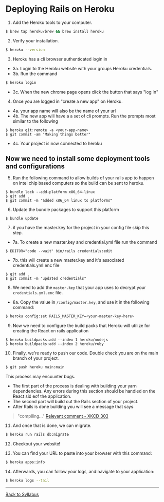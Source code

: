 # Deploying Rails on Heroku

1. Add the Heroku tools to your computer.
```bash
$ brew tap heroku/brew && brew install heroku
```

2. Verify your installation.
```bash
$ heroku --version
```

3. Heroku has a cli browser authenticated login in   
  - 3a. Login to the Heroku website with your groups Heroku credentials.  
  - 3b. Run the command 
```bash
$ heroku login 
```
  - 3c. When the new chrome page opens click the button that says "log in"

4. Once you are logged in "create a new app" on Heroku. 
  - 4a. your app name will also be the name of your url
  - 4b. The new app will have a a set of cli prompts. Run the prompts most similar to the following  
```
$ heroku git:remote -a <your-app-name>
$ git commit -am "Making things better"
```
  - 4c. Your project is now connected to heroku 

## Now we need to install some deployment tools and configurations

5.  Run the following command to allow builds of your rails app to happen on intel chip based computers so the build can be sent to heroku. 
```
$ bundle lock --add-platform x86_64-linux
$ git add .
$ git commit -m "added x86_64 linux to platforms" 
```

6. Update the bundle packages to support this platform
```
$ bundle update
```

7. if you have the master.key for the project in your config file skip this step.
  - 7a. To create a new master.key and credential.yml file run the command
```
$ EDITOR="code --wait" bin/rails credentials:edit
```
  - 7b. this will create a new master.key and it's associated credentials.yml.enc file

```
$ git add .
$ git commit -m "updated credentials"
```


8. We need to add the `master.key` that your app uses to decrypt your `credentials.yml.enc` file. 
 - 8a. Copy the value in `/config/master.key`, and use it in the following command:
```bash
$ heroku config:set RAILS_MASTER_KEY=<your-master-key-here>
```

9. Now we need to configure the build packs that Heroku will utilize for creating the React on rails application
``` 
$ heroku buildpacks:add --index 1 heroku/nodejs
$ heroku buildpacks:add --index 2 heroku/ruby
```

10. Finally, we're ready to push our code. Double check you are on the main branch of your project.
```bash
$ git push heroku main:main
```

This process may encounter bugs. 
  - The first part of the process is dealing with building your yarn dependencies. Any errors during this section should be handled on the React sid eof the application. 
  - The second part will build out the Rails section of your project. 
  - After Rails is done building you will see a message that says 

> "compiling..." 
[Relevant comment - XKCD 303](https://xkcd.com/303/)

11. And once that is done, we can migrate.
```bash
$ heroku run rails db:migrate
```

12. Checkout your website!

13. You can find your URL to paste into your browser with this command:
```bash
$ heroku apps:info
```

14. Afterwards, you can follow your logs, and navigate to your application:
```bash
$ heroku logs --tail
```
---
[Back to Syllabus](../README.md#unit-ten-capstone-project-mvp)
